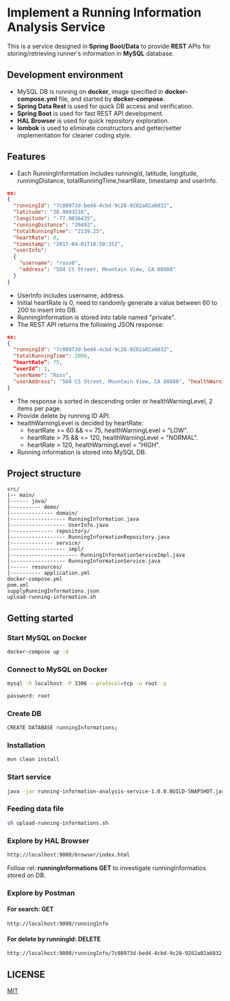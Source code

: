 # Implement a Running Information Analysis Service

This is a service designed in **Spring Boot/Data** to provide **REST** APIs for storing/retrieving runner's information in **MySQL** database.

## Development environment
- MySQL DB is running on **docker**, image specified in **docker-compose.yml** file, and started by **docker-compose**.
- **Spring Data Rest** is used for quick DB access and verification.
- **Spring Boot** is used for fast REST API development.
- **HAL Browser** is used for quick repository exploration.
- **lombok** is used to eliminate constructors and getter/setter implementation for cleaner coding style.

## Features
- Each RunningInformation includes runningId, latitude, longitude, runningDistance, totalRunningTime,heartRate, timestamp and userInfo.
```json
ex:
{
  "runningId": "7c08973d-bed4-4cbd-9c28-9282a02a6032", 
  "latitude": "38.9093216",
  "longitude": "-77.0036435",
  "runningDistance": "39492",
  "totalRunningTime": "2139.25",
  "heartRate": 0,
  "timestamp": "2017-04-01T18:50:35Z",
  "userInfo": 
  {
    "username": "ross0",
    "address": "504 CS Street, Mountain View, CA 88888" 
  }
}
```
- UserInfo includes username, address.
- Initial heartRate is 0, need to randomly generate a value between 60 to 200 to insert into DB.
- RunningInformation is stored into table named "private".
- The REST API returns the following JSON response:
```json
ex: 
{
  "runningId": "7c08973d-bed4-4cbd-9c28-9282a02a6032", 
  "totalRunningTime": 2000,
  “heartRate”: 75,
  “userId”: 1,
  "userName": "Ross",
  "userAddress": "504 CS Street, Mountain View, CA 88888", "healthWarningLevel": HIGH
}
```
- The response is sorted in descending order or healthWarningLevel, 2 items per page.
- Provide delete by running ID API.
- healthWarningLevel is decided by heartRate:
  - heartRate >= 60 && <= 75, healthWarningLevel = "LOW".
  - heartRate > 75 && <= 120, healthWarningLevel = "NORMAL".
  - heartRate > 120, healthWarningLevel = "HIGH".
- Running information is stored into MySQL DB.

## Project structure
```
src/
|-- main/
|------ java/
|---------- demo/
|-------------- domain/
|------------------ RunningInformation.java
|------------------ UserInfo.java
|-------------- repository/
|------------------ RunningInformationRepository.java
|-------------- service/
|------------------ impl/
|---------------------- RunningInformationServiceImpl.java
|------------------ RunningInformationService.java
|------ resources/
|---------- application.yml
docker-compose.yml
pom.xml
supplyRunningInformations.json
upload-running-information.sh
```
## Getting started

### Start MySQL on Docker
```bash
docker-compose up -d
```
### Connect to MySQL on Docker
```bash
mysql -h localhost -P 3306 --protocol=tcp -u root -p

password: root
```
### Create DB
```bash
CREATE DATABASE runningInformations;
```
### Installation
```bash
mvn clean install
```
### Start service
```bash
java -jar running-information-analysis-service-1.0.0.BUILD-SNAPSHOT.jar
```
### Feeding data file
```bash
sh upload-running-informations.sh
```
### Explore by HAL Browser
```bash
http://localhost:9000/browser/index.html
```
Follow rel: **runningInformations GET** to investigate runningInformatios stored on DB.
### Explore by Postman

#### For search: **GET**
```
http://localhost:9000/runningInfo

```
#### For delete by runningId: **DELETE**
```
http://localhost:9000/runningInfo/7c08973d-bed4-4cbd-9c28-9282a02a6032
```
## LICENSE

[MIT](./License.txt)

